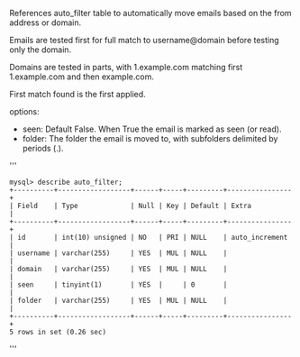 References auto_filter table to automatically move emails based on the from address or domain.

Emails are tested first for full match to username@domain before testing only the domain.

Domains are tested in parts, with 1.example.com matching first 1.example.com and then example.com.

First match found is the first applied.

options:

* seen: Default False. When True the email is marked as seen (or read).
* folder: The folder the email is moved to, with subfolders delimited by periods (.).


'''

    mysql> describe auto_filter;   
    +----------+------------------+------+-----+---------+----------------+
    | Field    | Type             | Null | Key | Default | Extra          |
    +----------+------------------+------+-----+---------+----------------+
    | id       | int(10) unsigned | NO   | PRI | NULL    | auto_increment |
    | username | varchar(255)     | YES  | MUL | NULL    |                |
    | domain   | varchar(255)     | YES  | MUL | NULL    |                |
    | seen     | tinyint(1)       | YES  |     | 0       |                |
    | folder   | varchar(255)     | YES  | MUL | NULL    |                |
    +----------+------------------+------+-----+---------+----------------+
    5 rows in set (0.26 sec)

'''